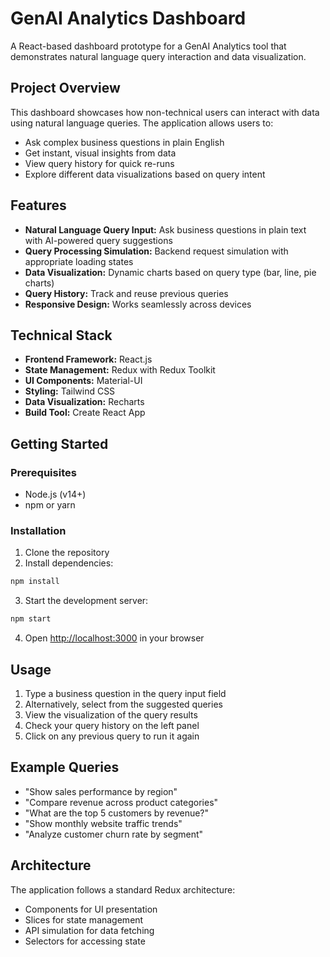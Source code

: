 # GenAI Analytics Dashboard

A React-based dashboard prototype for a GenAI Analytics tool that demonstrates natural language query interaction and data visualization.

## Project Overview

This dashboard showcases how non-technical users can interact with data using natural language queries. The application allows users to:

- Ask complex business questions in plain English
- Get instant, visual insights from data
- View query history for quick re-runs
- Explore different data visualizations based on query intent

## Features

- **Natural Language Query Input:** Ask business questions in plain text with AI-powered query suggestions
- **Query Processing Simulation:** Backend request simulation with appropriate loading states
- **Data Visualization:** Dynamic charts based on query type (bar, line, pie charts)
- **Query History:** Track and reuse previous queries
- **Responsive Design:** Works seamlessly across devices

## Technical Stack

- **Frontend Framework:** React.js
- **State Management:** Redux with Redux Toolkit
- **UI Components:** Material-UI 
- **Styling:** Tailwind CSS
- **Data Visualization:** Recharts
- **Build Tool:** Create React App

## Getting Started

### Prerequisites

- Node.js (v14+)
- npm or yarn

### Installation

1. Clone the repository
2. Install dependencies:

```bash
npm install
```

3. Start the development server:

```bash
npm start
```

4. Open [http://localhost:3000](http://localhost:3000) in your browser

## Usage

1. Type a business question in the query input field
2. Alternatively, select from the suggested queries
3. View the visualization of the query results
4. Check your query history on the left panel
5. Click on any previous query to run it again

## Example Queries

- "Show sales performance by region"
- "Compare revenue across product categories"
- "What are the top 5 customers by revenue?"
- "Show monthly website traffic trends"
- "Analyze customer churn rate by segment"

## Architecture

The application follows a standard Redux architecture:
- Components for UI presentation
- Slices for state management
- API simulation for data fetching
- Selectors for accessing state